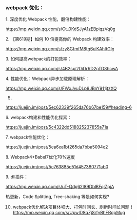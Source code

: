 ### webpack 优化：

1\. 深度优化 Webpack 性能，翻倍构建性能：

https://mp.weixin.qq.com/s/Ct_0KdSJyA1zEBpiqzVq0g

2\. 【第619期】如何 10 倍提高你的 Webpack 构建效率： 

https://mp.weixin.qq.com/s/zy8GfmfM8tg6uiKAhItGIg

3\. 如何提高webpack的打包效率：

https://mp.weixin.qq.com/s/4B2spi2DiDrRD2pTD3hcwA

4\. 性能优化：Webpack异步加载原理解析：

https://mp.weixin.qq.com/s/FWxJvuDLp8JBnY911jtzXQ

5. 
https://juejin.im/post/5ec62339f265da76b67be159#heading-6

6\. webpack构建和性能优化探索：

https://juejin.im/post/5c4322dd518825237855a71a

7\. webpack性能优化：

https://juejin.im/post/5ea6ea1bf265da7bba5094e2

8\. Webpack4\+Babel7优化70%速度 

https://juejin.im/post/5c763885e51d457380771ab0

9\. dll插件：

https://mp.weixin.qq.com/s/uT-Qdg62I89DblBFqIZpjA

热更新，Code Splitting, Tree-shaking 等是如何实现?

10. webpack优化解决项目体积大、打包时间长、刷新时间长问题！
https://mp.weixin.qq.com/s/UpwID8qZjSrfyBhFBgpMug